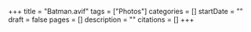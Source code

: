 +++
title = "Batman.avif"
tags = ["Photos"]
categories = []
startDate = ""
draft = false
pages = []
description = ""
citations = []
+++

